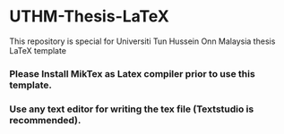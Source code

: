 # UTHM-Thesis-LaTeX
This repository is special for Universiti Tun Hussein Onn Malaysia thesis LaTeX template

### Please Install MikTex as Latex compiler prior to use this template.

### Use any text editor for writing the tex file (Textstudio is recommended).
